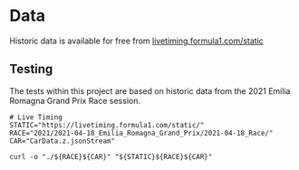 # Data

Historic data is available for free from [livetiming.formula1.com/static](https://livetiming.formula1.com/static)

## Testing

The tests within this project are based on historic data from the 2021 Emilia Romagna Grand Prix Race session.

```shell
# Live Timing
STATIC="https://livetiming.formula1.com/static/"
RACE="2021/2021-04-18_Emilia_Romagna_Grand_Prix/2021-04-18_Race/"
CAR="CarData.z.jsonStream"

curl -o "./${RACE}${CAR}" "${STATIC}${RACE}${CAR}"
```